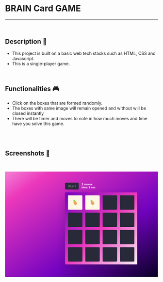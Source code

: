 # **BRAIN Card GAME** 

---

<br>

## **Description 📃** 
- This project is built on a basic web tech stacks such as HTML, CSS and Javascript.
- This is a single-player game.

<br>

## **Functionalities 🎮** 
- Click on the boxes that are formed randomly.
- The boxes with same image will remain opened and without will be closed instantly 
- There will be timer and moves to note in how much moves and time have you solve this game.
<br>


<br>

## **Screenshots 📸**

<br>

![image](image.png)

<br>
